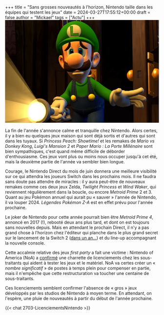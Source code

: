 +++
title = "Sans grosses nouveautés à l'horizon, Nintendo taille dans les équipes qui testent les jeux"
date = 2024-03-27T17:55:12+00:00
draft = false
author = "Mickael"
tags = ["Actu"]
+++ 
![Luigi's Mansion](LuigiMansion.jpg "Les licenciements font plus peur que les fantômes.") 

La fin de l'année s'annonce calme et tranquille chez Nintendo. Alors certes, il y a bien eu quelques jeux maison qui sont déjà sortis et d'autres qui sont dans les tuyaux. Si *Princess Peach: Showtime!* et les remakes de *Mario vs Donkey Kong*, *Luigi's Mansion 2* et *Paper Mario : La Porte Millénaire* sont bien sympathiques, c'est quand même difficile de déborder d'enthousiasme. Ces jeux vont plus ou moins nous occuper jusqu'à cet été, mais la deuxième partie de l'année va sembler bien longue.

Courage, le Nintendo Direct du mois de juin donnera une meilleure visibilité sur ce qui attendra les joueurs Switch dans les prochains mois. Il ne faudra sans doute pas attendre de miracles : il y aura peut-être de nouveaux remakes comme ces deux jeux Zelda, *Twilight Princess* et *Wind Waker*, qui reviennent régulièrement dans la boucle, ou encore *Metroid Prime* 2 et 3. Quant au jeu Pokémon annuel qui aurait pu « sauver » l'année de Nintendo, il va louper 2024. *Légendes Pokémon Z-A* est en effet prévu pour l'année prochaine.

Le joker de Nintendo pour cette année pourrait bien être *Metroid Prime 4*, annoncé en 2017 (!), rebooté deux ans plus tard, et dont on est toujours sans nouvelles depuis. Mais en attendant le prochain Direct, il n'y a pas grand chose à l'horizon chez l'éditeur qui planche dans le plus grand secret sur le lancement de la Switch 2 ([dans un an…](https://nostick.fr/articles/2024/mars/1803_consoles/#switch-2--nintendo-se-hâte-lentement)) et du line-up accompagnant la nouvelle console.

Cette accalmie relative des jeux *first party* a fait une victime : Nintendo of America (NoA) a [confirmé](https://kotaku.com/nintendo-switch-2-layoffs-testing-zelda-totk-1851369539) une charrette de licenciements chez les sous-traitants qui aident à tester les jeux et le matériel. NoA va certes créer un « *nombre significatif* » de postes à temps plein pour compenser en partie, mais il n'empêche que cette restructuration va toucher une centaine de sous-traitants.

Ces licenciements semblent confirmer l'absence de « gros » jeux développés par les studios de Nintendo à moyen terme. En attendant, on l'espère, une pluie de nouveautés à partir du début de l'année prochaine.

{{< chat 2703-LicenciementsNintendo >}}